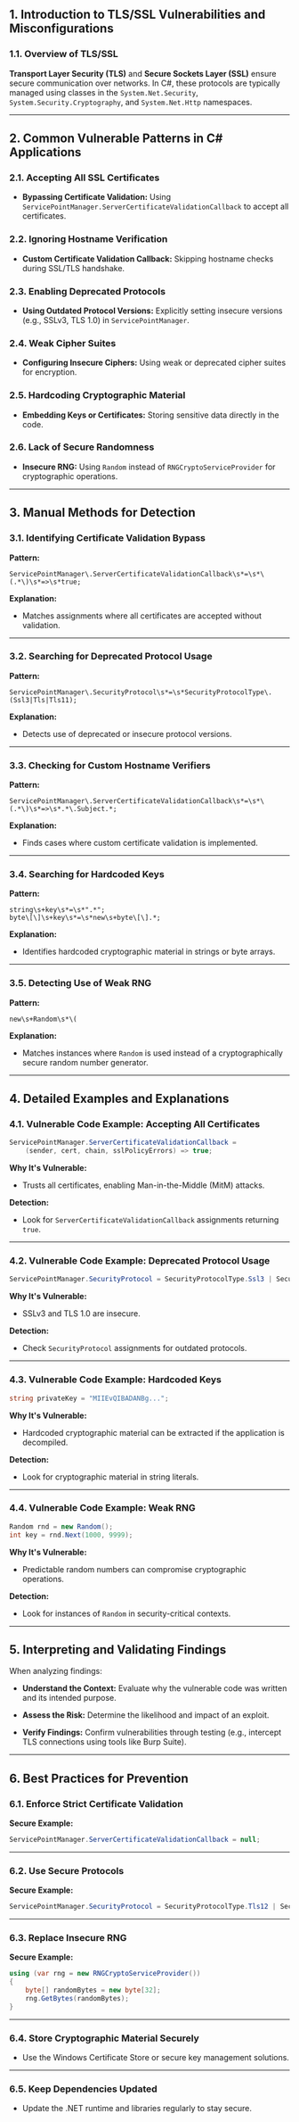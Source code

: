 ## **1. Introduction to TLS/SSL Vulnerabilities and Misconfigurations**

### **1.1. Overview of TLS/SSL**

**Transport Layer Security (TLS)** and **Secure Sockets Layer (SSL)** ensure secure communication over networks. In C#, these protocols are typically managed using classes in the `System.Net.Security`, `System.Security.Cryptography`, and `System.Net.Http` namespaces.

---

## **2. Common Vulnerable Patterns in C# Applications**

### **2.1. Accepting All SSL Certificates**

- **Bypassing Certificate Validation:** Using `ServicePointManager.ServerCertificateValidationCallback` to accept all certificates.

### **2.2. Ignoring Hostname Verification**

- **Custom Certificate Validation Callback:** Skipping hostname checks during SSL/TLS handshake.

### **2.3. Enabling Deprecated Protocols**

- **Using Outdated Protocol Versions:** Explicitly setting insecure versions (e.g., SSLv3, TLS 1.0) in `ServicePointManager`.

### **2.4. Weak Cipher Suites**

- **Configuring Insecure Ciphers:** Using weak or deprecated cipher suites for encryption.

### **2.5. Hardcoding Cryptographic Material**

- **Embedding Keys or Certificates:** Storing sensitive data directly in the code.

### **2.6. Lack of Secure Randomness**

- **Insecure RNG:** Using `Random` instead of `RNGCryptoServiceProvider` for cryptographic operations.

---

## **3. Manual Methods for Detection**

### **3.1. Identifying Certificate Validation Bypass**

**Pattern:**

```regex
ServicePointManager\.ServerCertificateValidationCallback\s*=\s*\(.*\)\s*=>\s*true;
```

**Explanation:**

- Matches assignments where all certificates are accepted without validation.

---

### **3.2. Searching for Deprecated Protocol Usage**

**Pattern:**

```regex
ServicePointManager\.SecurityProtocol\s*=\s*SecurityProtocolType\.(Ssl3|Tls|Tls11);
```

**Explanation:**

- Detects use of deprecated or insecure protocol versions.

---

### **3.3. Checking for Custom Hostname Verifiers**

**Pattern:**

```regex
ServicePointManager\.ServerCertificateValidationCallback\s*=\s*\(.*\)\s*=>\s*.*\.Subject.*;
```

**Explanation:**

- Finds cases where custom certificate validation is implemented.

---

### **3.4. Searching for Hardcoded Keys**

**Pattern:**

```regex
string\s+key\s*=\s*".*";
byte\[\]\s+key\s*=\s*new\s+byte\[\].*;
```

**Explanation:**

- Identifies hardcoded cryptographic material in strings or byte arrays.

---

### **3.5. Detecting Use of Weak RNG**

**Pattern:**

```regex
new\s+Random\s*\(
```

**Explanation:**

- Matches instances where `Random` is used instead of a cryptographically secure random number generator.

---

## **4. Detailed Examples and Explanations**

### **4.1. Vulnerable Code Example: Accepting All Certificates**

```csharp
ServicePointManager.ServerCertificateValidationCallback =
    (sender, cert, chain, sslPolicyErrors) => true;
```

**Why It's Vulnerable:**

- Trusts all certificates, enabling Man-in-the-Middle (MitM) attacks.

**Detection:**

- Look for `ServerCertificateValidationCallback` assignments returning `true`.

---

### **4.2. Vulnerable Code Example: Deprecated Protocol Usage**

```csharp
ServicePointManager.SecurityProtocol = SecurityProtocolType.Ssl3 | SecurityProtocolType.Tls;
```

**Why It's Vulnerable:**

- SSLv3 and TLS 1.0 are insecure.

**Detection:**

- Check `SecurityProtocol` assignments for outdated protocols.

---

### **4.3. Vulnerable Code Example: Hardcoded Keys**

```csharp
string privateKey = "MIIEvQIBADANBg...";
```

**Why It's Vulnerable:**

- Hardcoded cryptographic material can be extracted if the application is decompiled.

**Detection:**

- Look for cryptographic material in string literals.

---

### **4.4. Vulnerable Code Example: Weak RNG**

```csharp
Random rnd = new Random();
int key = rnd.Next(1000, 9999);
```

**Why It's Vulnerable:**

- Predictable random numbers can compromise cryptographic operations.

**Detection:**

- Look for instances of `Random` in security-critical contexts.

---

## **5. Interpreting and Validating Findings**

When analyzing findings:

- **Understand the Context:** Evaluate why the vulnerable code was written and its intended purpose.
    
- **Assess the Risk:** Determine the likelihood and impact of an exploit.
    
- **Verify Findings:** Confirm vulnerabilities through testing (e.g., intercept TLS connections using tools like Burp Suite).
    

---

## **6. Best Practices for Prevention**

### **6.1. Enforce Strict Certificate Validation**

**Secure Example:**

```csharp
ServicePointManager.ServerCertificateValidationCallback = null;
```

---

### **6.2. Use Secure Protocols**

**Secure Example:**

```csharp
ServicePointManager.SecurityProtocol = SecurityProtocolType.Tls12 | SecurityProtocolType.Tls13;
```

---

### **6.3. Replace Insecure RNG**

**Secure Example:**

```csharp
using (var rng = new RNGCryptoServiceProvider())
{
    byte[] randomBytes = new byte[32];
    rng.GetBytes(randomBytes);
}
```

---

### **6.4. Store Cryptographic Material Securely**

- Use the Windows Certificate Store or secure key management solutions.

---

### **6.5. Keep Dependencies Updated**

- Update the .NET runtime and libraries regularly to stay secure.